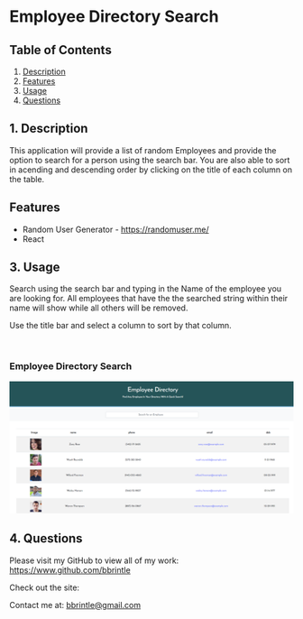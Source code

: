 # Employee Directory Search

## Table of Contents
1. [ Description ](#desc)
2. [ Features ](#features)
3. [ Usage ](#usage)
4. [ Questions ](#quest)
    
<a name="desc"></a>
## 1. Description
This application will provide a list of random Employees and provide the option to search for a person using the search bar. You are also able to sort in acending and descending order by clicking on the title of each column on the table. 

<a name="features"></a>
## Features

* Random User Generator - https://randomuser.me/
* React

    
<a name="usage"></a>
## 3. Usage
Search using the search bar and typing in the Name of the employee you are looking for. All employees that have the the searched string within their name will show while all others will be removed.

Use the title bar and select a column to sort by that column.

<br>
<h3>Employee Directory Search</h3>
<img src="./public/SitePic.PNG">
<br>


<a name="quest"></a>
## 4. Questions
Please visit my GitHub to view all of my work:
https://www.github.com/bbrintle 

Check out the site:


Contact me at: bbrintle@gmail.com